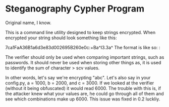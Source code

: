 # Steganography Cypher Program
Original name, I know.

This is a command line utility designed to keep strings encrypted.
When encrypted your string should look something like this:

7ca1FaA36B1a6d3e83d002695B260e0c:+Ba^I3.3a^
The format is like so: <encrypted-string>:<verifier>

The verifier should only be used when comparing important strings, such as passwords.
It should never be used when storing other things as, it is used to identify the sum of character > scv values.

In other words, let's say we're encrypting "abc".
Let's also say in your config.py, a = 1000, b = 2000, and c = 3000.
If we looked at the verifier (without it being obfuscated) it would read 6000.
The trouble with this is, if the attacker knew what your values are, he could go through all of them and see which combinations make up 6000.
This issue was fixed in 0.2 luckliy.
